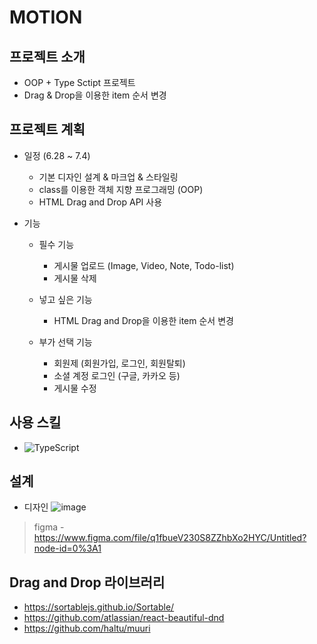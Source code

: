 # MOTION

## 프로젝트 소개

- OOP + Type Sctipt 프로젝트
- Drag & Drop을 이용한 item 순서 변경

## 프로젝트 계획

- 일정 (6.28 ~ 7.4)

  - 기본 디자인 설계 & 마크업 & 스타일링
  - class를 이용한 객체 지향 프로그래밍 (OOP)
  - HTML Drag and Drop API 사용

- 기능

  - 필수 기능

    - 게시물 업로드 (Image, Video, Note, Todo-list)
    - 게시물 삭제

  - 넣고 싶은 기능

    - HTML Drag and Drop을 이용한 item 순서 변경

  - 부가 선택 기능

    - 회원제 (회원가입, 로그인, 회원탈퇴)
    - 소셜 계정 로그인 (구글, 카카오 등)
    - 게시물 수정

## 사용 스킬

- ![TypeScript](https://img.shields.io/badge/typescript-%23007ACC.svg?style=for-the-badge&logo=typescript&logoColor=white)

## 설계

- 디자인
  ![image](https://user-images.githubusercontent.com/96227239/176070544-d40e001f-85c2-42bb-9ec5-fcd359589aa4.png)

> figma - https://www.figma.com/file/q1fbueV230S8ZZhbXo2HYC/Untitled?node-id=0%3A1

## Drag and Drop 라이브러리

- https://sortablejs.github.io/Sortable/
- https://github.com/atlassian/react-beautiful-dnd
- https://github.com/haltu/muuri
